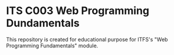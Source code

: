 # ITS C003 Web Programming Dundamentals
This repository is created for educational purpose for ITFS's "Web Programming Fundamentals" module.
